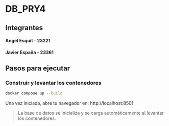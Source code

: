 # DB_PRY4
## Integrantes
#### Angel Esquit - 23221
#### Javier España - 23361

## Pasos para ejecutar
### Construir y levantar los contenedores
```bash
docker compose up --build
```
Una vez iniciada, abre tu navegador en: http://localhost:8501

> La base de datos se inicializa y se carga automáticamente al levantar los contenedores.